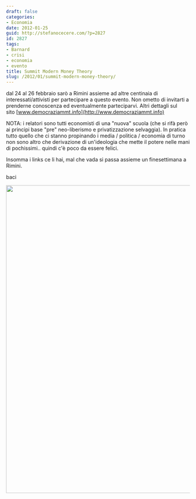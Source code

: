 ```yaml
---
draft: false
categories:
- Economia
date: 2012-01-25
guid: http://stefanocecere.com/?p=2827
id: 2827
tags:
- Barnard
- crisi
- economia
- evento
title: Summit Modern Money Theory
slug: /2012/01/summit-modern-money-theory/
---
```


dal 24 al 26 febbraio sarò a Rimini assieme ad altre centinaia di interessati/attivisti per partecipare a questo evento. Non ometto di invitarti a prenderne conoscenza ed eventualmente parteciparvi. Altri dettagli sul sito [www.democraziammt.info](http://www.democraziammt.info)

NOTA: i relatori sono tutti economisti di una "nuova" scuola (che si rifà però ai principi base "pre" neo-liberismo e privatizzazione selvaggia). In pratica tutto quello che ci stanno propinando i media / politica / economia di turno non sono altro che derivazione di un'ideologia che mette il potere nelle mani di pochissimi.. quindi c'è poco da essere felici.

Insomma i links ce li hai, mal che vada si passa assieme un finesettimana a Rimini.

baci

[<img class="aligncenter size-full wp-image-2828" title="volantino-summit-mmt" src="http://stefanocecere.com/wp-content/uploads/sites/3/2012/01/volantino-summit-mmt.png" alt="" width="595" height="842" srcset="http://stefanocecere.com/wp-content/uploads/sites/3/2012/01/volantino-summit-mmt.png 595w, http://stefanocecere.com/wp-content/uploads/sites/3/2012/01/volantino-summit-mmt-212x300.png 212w" sizes="(max-width: 595px) 100vw, 595px" />](http://www.democraziammt.info)
